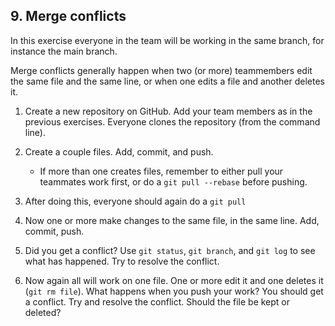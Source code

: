 ## 9. Merge conflicts

In this exercise everyone in the team will be working in the same branch, for instance the main branch.

Merge conflicts generally happen when two (or more) teammembers edit the same file and the same line, or when one edits a file and another deletes it.

1. Create a new repository on GitHub. Add your team members as in the previous exercises. Everyone clones the repository (from the command line).

2. Create a couple files. Add, commit, and push.
   - If more than one creates files, remember to either pull your teammates work first, or do a `git pull --rebase` before pushing.

4. After doing this, everyone should again do a `git pull`

5. Now one or more make changes to the same file, in the same line. Add, commit, push.

6. Did you get a conflict? Use `git status`, `git branch`, and `git log` to see what has happened. Try to resolve the conflict.

7. Now again all will work on one file. One or more edit it and one deletes it (`git rm file`). What happens when you push your work? You should get a conflict. Try and resolve the conflict. Should the file be kept or deleted?


